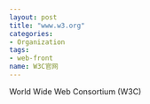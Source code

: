 ```yaml
---
layout: post
title: "www.w3.org"
categories:
- Organization
tags: 
- web-front
name: W3C官网
---
```


World Wide Web Consortium (W3C)

